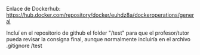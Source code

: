 Enlace de Dockerhub: https://hub.docker.com/repository/docker/euhdz8a/dockeroperations/general

Incluí en el repositorio de github el folder "/test" para que el profesor/tutor pueda revisar la consigna final, aunque normalmente incluiría en el archivo .gitignore /test